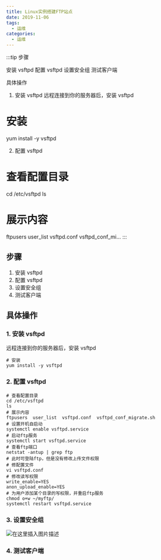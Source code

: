 ```yaml
---
title: Linux实例搭建FTP站点
date: 2019-11-06
tags:
  - 运维
categories:
  - 运维
---
```


:::tip
步骤

安装 vsftpd
配置 vsftpd
设置安全组
测试客户端

具体操作
1. 安装 vsftpd
远程连接到你的服务器后，安装 vsftpd
# 安装
yum install -y vsftpd

2. 配置 vsftpd
# 查看配置目录
cd /etc/vsftpd
ls
# 展示内容
ftpusers  user_list  vsftpd.conf  vsftpd_conf_mi...
:::

<!-- more -->

## 步骤
1. 安装 vsftpd
2. 配置 vsftpd
3. 设置安全组
4. 测试客户端
## 具体操作
### 1. 安装 vsftpd
远程连接到你的服务器后，安装 vsftpd
```shell
# 安装
yum install -y vsftpd
```
### 2. 配置 vsftpd
```shell
# 查看配置目录
cd /etc/vsftpd
ls
# 展示内容
ftpusers  user_list  vsftpd.conf  vsftpd_conf_migrate.sh
# 设置开机自启动
systemctl enable vsftpd.service
# 启动ftp服务
systemctl start vsftpd.service
# 查看ftp端口
netstat -antup | grep ftp
# 此时可登陆ftp，但是没有修改上传文件权限
# 修配置文件
vi vsftpd.conf
# 修改读写权限
write_enable=YES
anon_upload_enable=YES
# 为用户添加某个目录的写权限，并重启ftp服务
chmod o+w ~/myftp/
systemctl restart vsftpd.service
```
### 3. 设置安全组
![在这里插入图片描述](https://img-blog.csdnimg.cn/20191106185531137.png?x-oss-process=image/watermark,type_ZmFuZ3poZW5naGVpdGk,shadow_10,text_aHR0cHM6Ly9ibG9nLmNzZG4ubmV0L3dlaXhpbl80Mzk3MjQzNw==,size_16,color_FFFFFF,t_70)
### 4. 测试客户端
